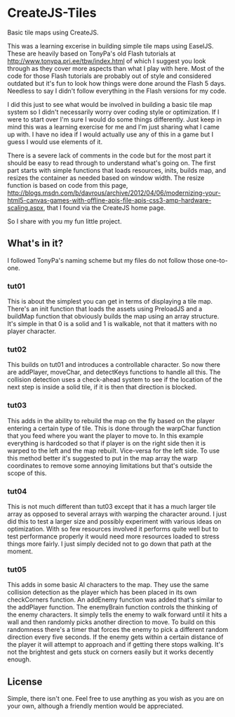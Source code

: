 CreateJS-Tiles
=============

Basic tile maps using CreateJS.

This was a learning excerise in building simple tile maps using EaselJS. These are heavily based on TonyPa's old Flash tutorials at http://www.tonypa.pri.ee/tbw/index.html of which I suggest you look through as they cover more aspects than what I play with here. Most of the code for those Flash tutorials are probably out of style and considered outdated but it's fun to look how things were done around the Flash 5 days. Needless to say I didn't follow everything in the Flash versions for my code.

I did this just to see what would be involved in building a basic tile map system so I didn't necessarily worry over coding style or optimization. If I were to start over I'm sure I would do some things differently. Just keep in mind this was a learning exercise for me and I'm just sharing what I came up with. I have no idea if I would actually use any of this in a game but I guess I would use elements of it.

There is a severe lack of comments in the code but for the most part it should be easy to read through to understand what's going on. The first part starts with simple functions that loads resources, inits, builds map, and resizes the container as needed based on window width. The resize function is based on code from this page, http://blogs.msdn.com/b/davrous/archive/2012/04/06/modernizing-your-html5-canvas-games-with-offline-apis-file-apis-css3-amp-hardware-scaling.aspx, that I found via the CreateJS home page.

So I share with you my fun little project.

What's in it?
-------------

I followed TonyPa's naming scheme but my files do not follow those one-to-one.

### tut01

This is about the simplest you can get in terms of displaying a tile map. There's an init function that loads the assets using PreloadJS and a buildMap function that obviously builds the map using an array structure. It's simple in that 0 is a solid and 1 is walkable, not that it matters with no player character.

### tut02

This builds on tut01 and introduces a controllable character. So now there are addPlayer, moveChar, and detectKeys functions to handle all this. The collision detection uses a check-ahead system to see if the location of the next step is inside a solid tile, if it is then that direction is blocked.

### tut03

This adds in the ability to rebuild the map on the fly based on the player entering a certain type of tile. This is done through the warpChar function that you feed where you want the player to move to. In this example everything is hardcoded so that if player is on the right side then it is warped to the left and the map rebuilt. Vice-versa for the left side. To use this method better it's suggested to put in the map array the warp coordinates to remove some annoying limitations but that's outside the scope of this.

### tut04

This is not much different than tut03 except that it has a much larger tile array as opposed to several arrays with warping the character around. I just did this to test a larger size and possibly experiment with various ideas on optimization. With so few resources involved it performs quite well but to test performance properly it would need more resources loaded to stress things more fairly. I just simply decided not to go down that path at the moment.

### tut05

This adds in some basic AI characters to the map. They use the same collision detection as the player which has been placed in its own checkCorners function. An addEnemy function was added that's similar to the addPlayer function. The enemyBrain function controls the thinking of the enemy characters. It simply tells the enemy to walk forward until it hits a wall and then randomly picks another direction to move. To build on this randomness there's a timer that forces the enemy to pick a different random direction every five seconds. If the enemy gets within a certain distance of the player it will attempt to approach and if getting there stops walking. It's not the brightest and gets stuck on corners easily but it works decently enough.

License
-------

Simple, there isn't one. Feel free to use anything as you wish as you are on your own, although a friendly mention would be appreciated.